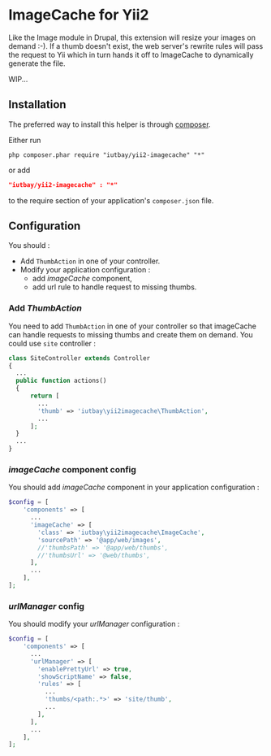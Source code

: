 ImageCache for Yii2
===================

Like the Image module in Drupal, this extension will resize your images on demand :-).
If a thumb doesn't exist, the web server's rewrite rules will pass the request to Yii which in turn hands it off to ImageCache to dynamically generate the file.

WIP...

Installation
------------
The preferred way to install this helper is through [composer](http://getcomposer.org/download/).

Either run

```
php composer.phar require "iutbay/yii2-imagecache" "*"
```

or add

```json
"iutbay/yii2-imagecache" : "*"
```

to the require section of your application's `composer.json` file.

Configuration
-------------
You should :
* Add `ThumbAction` in one of your controller.
* Modify your application configuration :
  * add _imageCache_ component,
  * add url rule to handle request to missing thumbs.

### Add _ThumbAction_
You need to add `ThumbAction` in one of your controller so that imageCache can handle requests to missing thumbs and create them on demand. You could use `site` controller :
```php
class SiteController extends Controller
{
  ...
  public function actions()
  {
      return [
        ...
        'thumb' => 'iutbay\yii2imagecache\ThumbAction',
        ...
      ];
  }
  ...
}
```

### _imageCache_ component config
You should add _imageCache_ component in your application configuration :
```php
$config = [
    'components' => [
      ...
      'imageCache' => [
        'class' => 'iutbay\yii2imagecache\ImageCache',
        'sourcePath' => '@app/web/images',
        //'thumbsPath' => '@app/web/thumbs',
        //'thumbsUrl' => '@web/thumbs',
      ],
      ...
    ],
];
```

### _urlManager_ config
You should modify your _urlManager_ configuration :
```php
$config = [
    'components' => [
      ...
      'urlManager' => [
        'enablePrettyUrl' => true,
        'showScriptName' => false,
        'rules' => [
          ...
          'thumbs/<path:.*>' => 'site/thumb',
          ...
        ],
      ],
      ...
    ],
];
```
